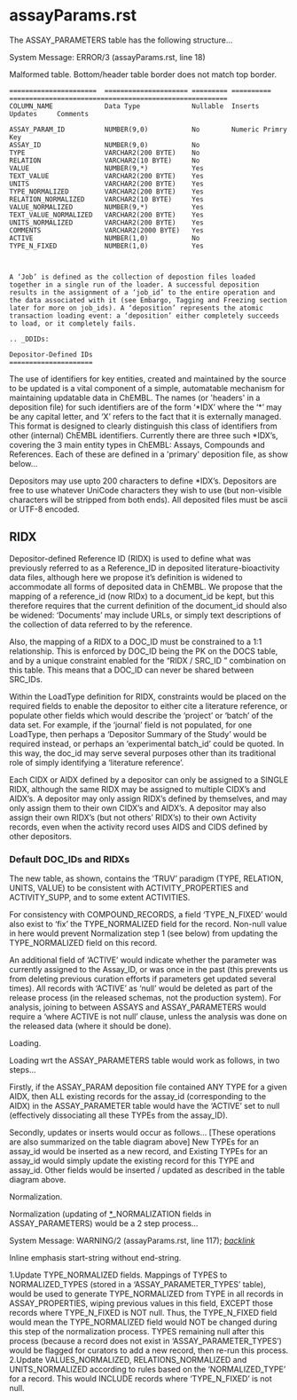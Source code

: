 # assayParams.rst

The ASSAY\_PARAMETERS table has the following structure...

System Message: ERROR/3 \(assayParams.rst, line 18\)

Malformed table. Bottom/header table border does not match top border.

```text
======================  ===================== ========= ========== =======================================================
COLUMN_NAME             Data Type             Nullable  Inserts   Updates     Comments

ASSAY_PARAM_ID          NUMBER(9,0)           No        Numeric Primry Key
ASSAY_ID                NUMBER(9,0)           No
TYPE                    VARCHAR2(200 BYTE)    No
RELATION                VARCHAR2(10 BYTE)     No
VALUE                   NUMBER(9,*)           Yes
TEXT_VALUE              VARCHAR2(200 BYTE)    Yes
UNITS                   VARCHAR2(200 BYTE)    Yes
TYPE_NORMALIZED         VARCHAR2(200 BYTE)    Yes
RELATION_NORMALIZED     VARCHAR2(10 BYTE)     Yes
VALUE_NORMALIZED        NUMBER(9,*)           Yes
TEXT_VALUE_NORMALIZED   VARCHAR2(200 BYTE)    Yes
UNITS_NORMALIZED        VARCHAR2(200 BYTE)    Yes
COMMENTS                VARCHAR2(2000 BYTE)   Yes
ACTIVE                  NUMBER(1,0)           No
TYPE_N_FIXED            NUMBER(1,0)           Yes



A ‘Job’ is defined as the collection of depostion files loaded together in a single run of the loader. A successful deposition results in the assignment of a ‘job_id’ to the entire operation and the data associated with it (see Embargo, Tagging and Freezing section later for more on job_ids). A ‘deposition’ represents the atomic transaction loading event: a ‘deposition’ either completely succeeds to load, or it completely fails.

.. _DDIDs:

Depositor-Defined IDs
=====================
```

The use of identifiers for key entities, created and maintained by the source to be updated is a vital component of a simple, automatable mechanism for maintaining updatable data in ChEMBL. The names \(or 'headers' in a deposition file\) for such identifiers are of the form ‘\*IDX’ where the ‘\*’ may be any capital letter, and ‘X’ refers to the fact that it is externally managed. This format is designed to clearly distinguish this class of identifiers from other \(internal\) ChEMBL identifiers. Currently there are three such \*IDX’s, covering the 3 main entity types in ChEMBL: Assays, Compounds and References. Each of these are defined in a 'primary' deposition file, as show below...

Depositors may use upto 200 characters to define \*IDX’s. Depositors are free to use whatever UniCode characters they wish to use \(but non-visible characters will be stripped from both ends\). All deposited files must be ascii or UTF-8 encoded.

## RIDX

Depositor-defined Reference ID \(RIDX\) is used to define what was previously referred to as a Reference\_ID in deposited literature-bioactivity data files, although here we propose it’s definition is widened to accommodate all forms of deposited data in ChEMBL. We propose that the mapping of a reference\_id \(now RIDx\) to a document\_id be kept, but this therefore requires that the current definition of the document\_id should also be widened: ‘Documents’ may include URLs, or simply text descriptions of the collection of data referred to by the reference.

Also, the mapping of a RIDX to a DOC\_ID must be constrained to a 1:1 relationship. This is enforced by DOC\_ID being the PK on the DOCS table, and by a unique constraint enabled for the “RIDX / SRC\_ID ” combination on this table. This means that a DOC\_ID can never be shared between SRC\_IDs.

Within the LoadType definition for RIDX, constraints would be placed on the required fields to enable the depositor to either cite a literature reference, or populate other fields which would describe the ‘project’ or ‘batch’ of the data set. For example, if the ‘journal’ field is not populated, for one LoadType, then perhaps a ‘Depositor Summary of the Study’ would be required instead, or perhaps an ‘experimental batch\_id’ could be quoted. In this way, the doc\_id may serve several purposes other than its traditional role of simply identifying a ‘literature reference’.

Each CIDX or AIDX defined by a depositor can only be assigned to a SINGLE RIDX, although the same RIDX may be assigned to multiple CIDX’s and AIDX’s. A depositor may only assign RIDX’s defined by themselves, and may only assign them to their own CIDX’s and AIDX’s. A depositor may also assign their own RIDX’s \(but not others’ RIDX’s\) to their own Activity records, even when the activity record uses AIDS and CIDS defined by other depositors.

### Default DOC\_IDs and RIDXs

The new table, as shown, contains the ‘TRUV’ paradigm \(TYPE, RELATION, UNITS, VALUE\) to be consistent with ACTIVITY\_PROPERTIES and ACTIVITY\_SUPP, and to some extent ACTIVITIES.

For consistency with COMPOUND\_RECORDS, a field ‘TYPE\_N\_FIXED’ would also exist to ‘fix’ the TYPE\_NORMALIZED field for the record. Non-null value in here would prevent Normalization step 1 \(see below\) from updating the TYPE\_NORMALIZED field on this record.

An additional field of ‘ACTIVE’ would indicate whether the parameter was currently assigned to the Assay\_ID, or was once in the past \(this prevents us from deleting previous curation efforts if parameters get updated several times\). All records with ‘ACTIVE’ as ‘null’ would be deleted as part of the release process \(in the released schemas, not the production system\). For analysis, joining to between ASSAYS and ASSAY\_PARAMETERS would require a ‘where ACTIVE is not null’ clause, unless the analysis was done on the released data \(where it should be done\).

Loading.

Loading wrt the ASSAY\_PARAMETERS table would work as follows, in two steps…

Firstly, if the ASSAY\_PARAM deposition file contained ANY TYPE for a given AIDX, then ALL existing records for the assay\_id \(corresponding to the AIDX\) in the ASSAY\_PARAMETER table would have the ‘ACTIVE’ set to null \(effectively dissociating all these TYPEs from the assay\_ID\).

Secondly, updates or inserts would occur as follows… \[These operations are also summarized on the table diagram above\] New TYPEs for an assay\_id would be inserted as a new record, and Existing TYPEs for an assay\_id would simply update the existing record for this TYPE and assay\_id. Other fields would be inserted / updated as described in the table diagram above.

Normalization.

Normalization \(updating of [\*]()\_NORMALIZATION fields in ASSAY\_PARAMETERS\) would be a 2 step process…

System Message: WARNING/2 \(assayParams.rst, line 117\); [_backlink_]()

 Inline emphasis start-string without end-string.

1.Update TYPE\_NORMALIZED fields. Mappings of TYPES to NORMALIZED\_TYPES \(stored in a ‘ASSAY\_PARAMETER\_TYPES’ table\), would be used to generate TYPE\_NORMALIZED from TYPE in all records in ASSAY\_PROPERTIES, wiping previous values in this field, EXCEPT those records where TYPE\_N\_FIXED is NOT null. Thus, the TYPE\_N\_FIXED field would mean the TYPE\_NORMALIZED field would NOT be changed during this step of the normalization process. TYPES remaining null after this process \(because a record does not exist in ‘ASSAY\_PARAMETER\_TYPES’\) would be flagged for curators to add a new record, then re-run this process. 2.Update VALUES\_NORMALIZED, RELATIONS\_NORMALIZED and UNITS\_NORMALIZED according to rules based on the ‘NORMALIZED\_TYPE’ for a record. This would INCLUDE records where ‘TYPE\_N\_FIXED’ is not null.

